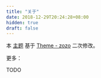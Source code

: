 ```yaml
---
title: "关于"
date: 2018-12-29T20:24:28+08:00
hidden: true
draft: false
---
```


本 [主题](https://github.com/stranded-fish/hugo-theme-zozo) 基于 [Theme - zozo](https://github.com/varkai/hugo-theme-zozo) 二次修改。

更多：

TODO
